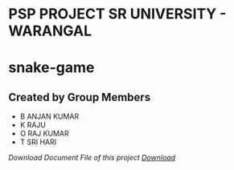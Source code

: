 # PSP PROJECT SR UNIVERSITY - WARANGAL
# snake-game
## Created by Group Members
* B ANJAN KUMAR 
* K RAJU
* O RAJ KUMAR
* T SRI HARI

*Download Document File of this project <a href="https://github.com/ANJAN-KUMAR9/snake-game/raw/main/snake-game.docx">Download</a>*

